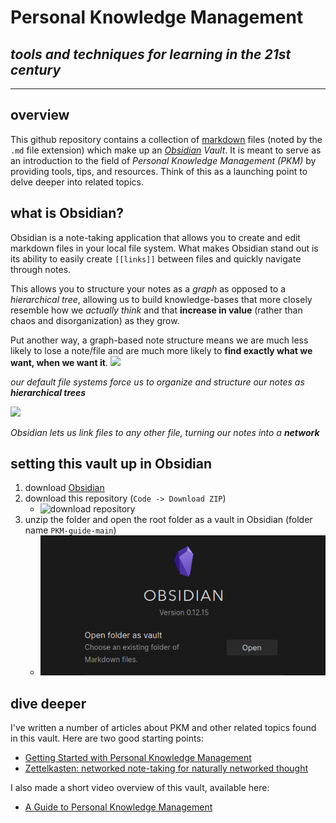 # Personal Knowledge Management
## _tools and techniques for learning in the 21st century_

---
## overview
This github repository contains a collection of [markdown](https://www.markdownguide.org/cheat-sheet/) files (noted by the `.md` file extension) which make up an _[Obsidian](https://obsidian.md/) Vault_. It is meant to serve as an introduction to the field of _Personal Knowledge Management (PKM)_ by providing tools, tips, and resources. Think of this as a launching point to delve deeper into related topics.

## what is Obsidian?
Obsidian is a note-taking application that allows you to create and edit markdown files in your local file system. What makes Obsidian stand out is its ability to easily create `[[links]]` between files and quickly navigate through notes.

This allows you to structure your notes as a _graph_ as opposed to a _hierarchical tree_, allowing us to build knowledge-bases that more closely resemble how we _actually think_ and that **increase in value** (rather than chaos and disorganization) as they grow.

Put another way, a graph-based note structure means we are much less likely to lose a note/file and are much more likely to **find exactly what we want, when we want it**.
![](https://miro.medium.com/max/700/1*dCMynKvegvGjibBZh32hlQ.png)

_our default file systems force us to organize and structure our notes as **hierarchical trees**_

![](https://miro.medium.com/max/700/1*f9MkMerdOj-6jxxM3Pd4SQ.png)

_Obsidian lets us link files to any other file, turning our notes into a **network**_

## setting this vault up in Obsidian
1. download [Obsidian](https://obsidian.md/)
2. download this repository (`Code -> Download ZIP`)
	- ![download repository](download-github-repo.png)
3. unzip the folder and open the root folder as a vault in Obsidian (folder name `PKM-guide-main`)
	- ![](pictures/open-as-vault.png)

## dive deeper
I've written a number of articles about PKM and other related topics found in this vault. Here are two good starting points:
- [Getting Started with Personal Knowledge Management](https://wesleyfinck.medium.com/getting-started-with-personal-knowledge-management-45fe764a8e91)
- [Zettelkasten: networked note-taking for naturally networked thought](https://wesleyfinck.medium.com/zettelkasten-networked-note-taking-for-naturally-networked-thought-1712809a35a0)

I also made a short video overview of this vault, available here:
- [A Guide to Personal Knowledge Management](https://www.youtube.com/watch?v=h0f72KegyIs)